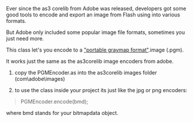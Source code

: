 Ever since the as3 corelib from Adobe was released, developers got some good tools to encode and export an image from Flash using into various formats.

But Adobe only included some popular image file formats, sometimes you just need more.

This class let's you encode to a  ["portable graymap format"](http://en.wikipedia.org/wiki/Netpbm_format).image (.pgm).

It works just the same as the as3corelib image encoders from adobe.

1) copy the PGMEncoder.as into the as3corelib images folder (com\adobe\images)

2) to use the class inside your project its just like the jpg or png encoders:

> PGMEncoder.encode(bmd);

where bmd stands for your bitmapdata object.